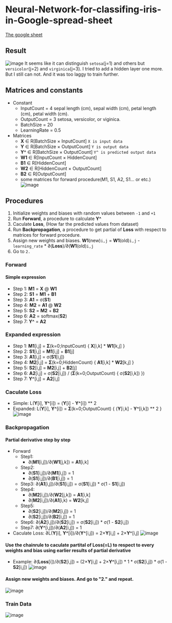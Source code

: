 # Neural-Network-for-classifing-iris-in-Google-spread-sheet
[The google sheet](https://docs.google.com/spreadsheets/d/1kZih1N1NpMMOKKmTtfIX1BIpiqwvwt-7wuG1b05WFpc/edit?usp=sharing)

## Result
![image](https://user-images.githubusercontent.com/36323843/235649390-3f63d2bd-e968-4d4d-8c39-dad8893e7e08.png)
It seems like it can distinguish `setosa`(j=1) and others but `versicolor`(j=2) and `virginica`(j=3).
I tried to add a hidden layer one more. 
But I still can not. And it was too laggy to train further.

## Matrices and constants
- Constant
  - InputCount = 4
     sepal length (cm), sepal width (cm), petal length (cm), petal width (cm).
  - OutputCount = 3
     setosa, versicolor, or viginica.
  - BatchSize = 20
  - LearningRate = 0.5
- Matrices
  -  **X** ∈ R[BatchSize × InputCount]
     `X is input data`
  - **Y** ∈ R[BatchSize × OutputCount]
     `Y is output data`
  - **Y^** ∈ R[BatchSize × OutputCount]
     `Y^ is predicted output data`
  - **W1** ∈ R[InputCount × HiddenCount]
  - **B1** ∈ R[HiddenCount]
  - **W2** ∈ R[HiddenCount × OutputCount]
  - **B2** ∈ R[OutputCount]
  - some matrices for forward procedure(M1, S1, A2, S1... or etc.)
![image](https://user-images.githubusercontent.com/36323843/235649033-1ab04407-8980-49db-9b11-adf6fc6fa7a9.png)
## Procedures
1. Initialize weights and biases with random values between `-1` and `+1`
2. Run **Forward**, a procedure to calculate **Y^**
3. Caculate **Loss**, (How far the predicted values from dataset)
4. Run **Backpropagation**,  a procedure to get partial of **Loss** with respect to matrices for forward procedure.
5. Assign new weights and biases.
    **W1**(new)`i,j` = **W1**(old)`i,j` - `learning_rate` * ∂(**Loss**)/∂(**W1**(old)`i,j`
6. Go to `2.`
###  Forward
#### Simple expression
- Step 1: **M1** = **X** @ **W1**
- Step 2: **S1** = **M1** + **B1**
- Step 3: **A1** = σ(**S1**)
- Step 4: **M2** = **A1** @ **W2**
- Step 5: **S2** = **M2** + **B2**
- Step 6: **A2** = softmax(**S2**)
- Step 7: **Y^** = **A2**

### Expanded expression
- Step 1: **M1**[i,j] = **Σ**(k=0;InputCount) { **X**[i,k] * **W1**[k,j] }
- Step 2: **S1**[i,j] = **M1**[i,j] + **B1**[j]
- Step 3: **A1**[i,j] = σ(**S1**[i,j])
- Step 4: **M2**[i,j] = **Σ**(k=0;HiddenCount) { **A1**[i,k] * **W2**[k,j] }
- Step 5: **S2**[i,j] = **M2**[i,j] + **B2**[j]
- Step 6: **A2**[i,j] = σ(**S2**[i,j]) / (**Σ**(k=0;OutputCount) { σ(**S2**[i,k]) })
- Step 7: **Y^**[i,j] = **A2**[i,j]

### Caculate Loss
- Simple: L(**Y**[i], **Y^**[i]) = (**Y**[i] - **Y^**[i]) ** 2
- Expanded: L(**Y**[i], **Y^**[i]) = **Σ**(k=0;OutputCount) { (**Y**[i,k] - **Y^**[i,k]) ** 2 }
![image](https://user-images.githubusercontent.com/36323843/235649088-7c50e8a0-a508-42fd-bda8-0a7abccf2b7c.png)

### Backpropagation
#### Partial derivative step by step
- Forward
  - Step1:
    - ∂(**M1**[i,j])/∂(**W1**[j,k]) = **A1**[i,k]
  - Step2:
    - ∂(**S1**[i,j])/∂(**M1**[i,j]) = 1
    - ∂(**S1**[i,j])/∂(**B1**[i,j]) = 1
  - Step3: ∂(**A1**[i,j])/∂(**S1**[i,j]) = σ(**S1**[i,j]) * σ(1 - **S1**[i,j])
  - Step4:
    - ∂(**M2**[i,j])/∂(**W2**[j,k]) = **A1**[i,k]
    - ∂(**M2**[i,j])/∂(**A1**[i,k) = **W2**[k,j]
  - Step5: 
    - ∂(**S2**[i,j])/∂(**M2**[i,j]) = 1
    - ∂(**S2**[i,j])/∂(**B2**[i,j]) = 1
  - Step6:  ∂(**A2**[i,j])/∂(**S2**[i,j]) = σ(**S2**[i,j]) * σ(1 - **S2**[i,j])
  - Step7: ∂(**Y^**[i,j])/∂(**A2**[i,j]) = 1
- Caculate Loss: ∂L(**Y**[i], **Y^**[i])/∂(**Y^**[i,j]) = 2×**Y**[i,j] + 2×**Y^**[i,j]
![image](https://user-images.githubusercontent.com/36323843/235649244-7b030892-97a0-421e-bc0c-0cfe05599850.png)

#### Use the chainrule to caculate partital of Loss(=**L**) to respect to every weights and bias using earlier results of partial derivative
 - Example: ∂(**Loss**[i])/∂(**S2**[i,j]) = (2×**Y**[i,j] + 2×**Y^**[i,j]) * 1 * σ(**S2**[i,j]) * σ(1 - **S2**[i,j])
 ![image](https://user-images.githubusercontent.com/36323843/235649199-ff18b574-0da2-4bad-bf1a-e59203b3023d.png)


#### Assign new weights and biases. And go to "2." and repeat.
![image](https://user-images.githubusercontent.com/36323843/235649142-7c42177e-9122-4bb7-92d9-1cf3a1d4c0b0.png)

### Train Data
![image](https://user-images.githubusercontent.com/36323843/235648949-a241a3f4-2336-438b-bb95-b984f29be3cf.png)
